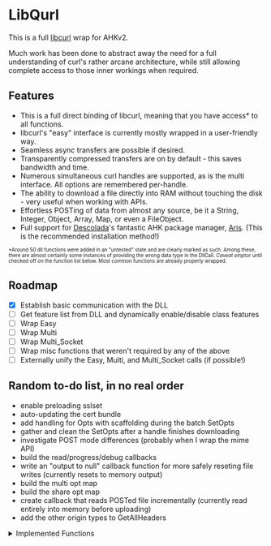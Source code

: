 # LibQurl
This is a full [libcurl](https://curl.se/) wrap for AHKv2.

Much work has been done to abstract away the need for a full understanding of curl's rather arcane architecture, while still allowing complete access to those inner workings when required.

## Features
- This is a full direct binding of libcurl, meaning that you have access* to all functions.
- libcurl's "easy" interface is currently mostly wrapped in a user-friendly way.
- Seamless async transfers are possible if desired.
- Transparently compressed transfers are on by default - this saves bandwidth and time.
- Numerous simultaneous curl handles are supported, as is the multi interface. All options are remembered per-handle.
- The ability to download a file directly into RAM without touching the disk - very useful when working with APIs.
- Effortless POSTing of data from almost any source, be it a String, Integer, Object, Array, Map, or even a FileObject.
- Full support for [Descolada](https://github.com/Descolada)'s fantastic AHK package manager, [Aris](https://github.com/Descolada/Aris). (This is the recommended installation method!)

<sup><sub>*Around 50 dll functions were added in an "untested" state and are clearly marked as such. Among these, there are almost certainly some instances of providing the wrong data type in the DllCall. *Caveat emptor* until checked off on the function list below. Most common functions are already properly wrapped.</sup></sub>

## Roadmap
- [X] Establish basic communication with the DLL
- [ ] Get feature list from DLL and dynamically enable/disable class features
- [ ] Wrap Easy
- [ ] Wrap Multi
- [ ] Wrap Multi_Socket
- [ ] Wrap misc functions that weren't required by any of the above
- [ ] Externally unify the Easy, Multi, and Multi_Socket calls (if possible!)

## Random to-do list, in no real order
- enable preloading sslset
- auto-updating the cert bundle
- add handling for Opts with scaffolding during the batch SetOpts
- gather and clean the SetOpts after a handle finishes downloading
- investigate POST mode differences (probably when I wrap the mime API)
- build the read/progress/debug callbacks
- write an "output to null" callback function for more safely reseting file writes (currently resets to memory output)
- build the multi opt map
- build the share opt map
- create callback that reads POSTed file incrementally (currently read entirely into memory before uploading)
- add the other origin types to GetAllHeaders
  
<details><summary>Implemented Functions</summary>
https://curl.se/libcurl/c/allfuncs.html
  
| Wrapped?   | Name                          | Notes                        |
|:----------:|:------------------------------|:-----------------------------|
| &check;    | curl_easy_cleanup             |                              |
| &check;    | curl_easy_duphandle           |                              |
| &#10060;   | curl_easy_escape              | deprecated, use the URL API  |
| &check;    | curl_easy_getinfo             |                              |
| &check;    | curl_easy_header              |                              |
| &check;    | curl_easy_init                |                              |
| &check;    | curl_easy_nextheader          |                              |
| &check;    | curl_easy_option_by_id        |                              |
| &check;    | curl_easy_option_by_name      |                              |
| &check;    | curl_easy_option_next         |                              |
| &check;    | curl_easy_pause               |                              |
| &check;    | curl_easy_perform             | called with .Sync()          |
| &check;    | curl_easy_recv                |                              |
| &check;    | curl_easy_reset               |                              |
| &check;    | curl_easy_send                |                              |
| &check;    | curl_easy_setopt              |                              |
| &check;    | curl_easy_strerror            |                              |
| &#10060;   | curl_easy_unescape            | deprecated, use the URL API  |
| &check;    | curl_easy_upkeep              |                              |
| &#10060;   | curl_escape                   | deprecated, use the URL API  |
| &#10060;   | curl_formadd                  | deprecated, use the mime API |
| &#10060;   | curl_formfree                 | deprecated, use the mime API |
| &#10060;   | curl_formget                  | deprecated, use the mime API |
| &check;    | curl_free                     |                              |
|            | curl_getdate                  |                              |
|            | curl_global_cleanup           |                              |
| &check;    | curl_global_init              | only default mode for now    |
|            | curl_global_init_mem          |                              |
|            | curl_global_sslset            |                              |
|            | curl_mime_addpart             |                              |
|            | curl_mime_data                |                              |
|            | curl_mime_data_cb             |                              |
|            | curl_mime_encoder             |                              |
|            | curl_mime_filedata            |                              |
|            | curl_mime_filename            |                              |
|            | curl_mime_free                |                              |
|            | curl_mime_headers             |                              |
|            | curl_mime_init                |                              |
|            | curl_mime_name                |                              |
|            | curl_mime_subparts            |                              |
|            | curl_mime_type                |                              |
| &check;    | curl_multi_add_handle         | called with .ReadySync()     |
|            | curl_multi_assign             |                              |
|            | curl_multi_cleanup            |                              |
|            | curl_multi_fdset              |                              |
| &check;    | curl_multi_info_read          |                              |
| &check;    | curl_multi_init               |                              |
| &check;    | curl_multi_perform            | called with .Async()         |
| &check;    | curl_multi_remove_handle      |                              |
|            | curl_multi_setopt             |                              |
|            | curl_multi_socket_action      |                              |
|            | curl_multi_strerror           |                              |
|            | curl_multi_timeout            |                              |
|            | curl_multi_poll               |                              |
|            | curl_multi_wait               |                              |
|            | curl_multi_wakeup             |                              |
|            | curl_pushheader_byname        |                              |
|            | curl_pushheader_bynum         |                              |
|            | curl_share_cleanup            |                              |
|            | curl_share_init               |                              |
|            | curl_share_setopt             |                              |
|            | curl_share_strerror           |                              |
| &check;    | curl_slist_append             |                              |
| &check;    | curl_slist_free_all           |                              |
| &#10060;   | curl_unescape                 | deprecated, use the URL API  |
| &check;    | curl_url                      |                              |
| &check;    | curl_url_cleanup              |                              |
| &check;    | curl_url_dup                  |                              |
| &check;    | curl_url_get                  |                              |
| &check;    | curl_url_set                  |                              |
| &check;    | curl_url_strerror             |                              |
| &check;    | curl_version                  |                              |
| &check;    | curl_version_info             |                              |
|            | curl_ws_recv                  |                              |
|            | curl_ws_send                  |                              |
|            | curl_ws_meta                  |                              |
</details>
